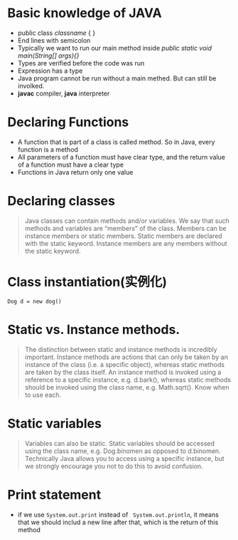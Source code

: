 # Basic knowledge of JAVA
* public class *classname* { }
* End lines with semicolon
* Typically we want to run our main method inside *public static void main(String[] args){}*
* Types are verified before the code was run
* Expression has a type
* Java program cannot be run without a main methed. But can still be involked.
* **javac** compiler, **java** interpreter

# Declaring Functions
* A function that is part of a class is called method. So in Java, every function is a method
* All parameters of a function must have clear type, and the return value of a function must have a clear type
* Functions in Java return only one value

# Declaring classes
> Java classes can contain methods and/or variables. We say that such methods and variables are “members” of the class. Members can be instance members or static members. Static members are declared with the static keyword. Instance members are any members without the static keyword.

# Class instantiation(实例化)
```
Dog d = new dog()
```
# Static vs. Instance methods. 
> The distinction between static and instance methods is incredibly important. Instance methods are actions that can only be taken by an instance of the class (i.e. a specific object), whereas static methods are taken by the class itself. An instance method is invoked using a reference to a specific instance, e.g. d.bark(), whereas static methods should be invoked using the class name, e.g. Math.sqrt(). Know when to use each.

# Static variables
> Variables can also be static. Static variables should be accessed using the class name, e.g. Dog.binomen as opposed to d.binomen. Technically Java allows you to access using a specific instance, but we strongly encourage you not to do this to avoid confusion.

# Print statement
* if we use `System.out.print` instead of ` System.out.println`, it means that we should includ a new line after that, which is the return of this method
